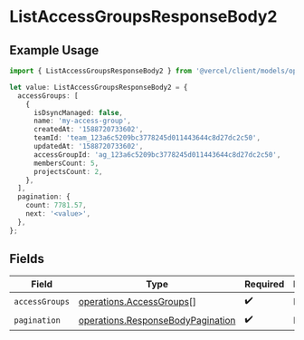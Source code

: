 # ListAccessGroupsResponseBody2

## Example Usage

```typescript
import { ListAccessGroupsResponseBody2 } from '@vercel/client/models/operations';

let value: ListAccessGroupsResponseBody2 = {
  accessGroups: [
    {
      isDsyncManaged: false,
      name: 'my-access-group',
      createdAt: '1588720733602',
      teamId: 'team_123a6c5209bc3778245d011443644c8d27dc2c50',
      updatedAt: '1588720733602',
      accessGroupId: 'ag_123a6c5209bc3778245d011443644c8d27dc2c50',
      membersCount: 5,
      projectsCount: 2,
    },
  ],
  pagination: {
    count: 7781.57,
    next: '<value>',
  },
};
```

## Fields

| Field          | Type                                                                                   | Required           | Description |
| -------------- | -------------------------------------------------------------------------------------- | ------------------ | ----------- |
| `accessGroups` | [operations.AccessGroups](../../models/operations/accessgroups.md)[]                   | :heavy_check_mark: | N/A         |
| `pagination`   | [operations.ResponseBodyPagination](../../models/operations/responsebodypagination.md) | :heavy_check_mark: | N/A         |
